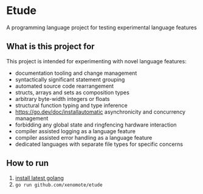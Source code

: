 # Etude

A programming language project for testing experimental language features

## What is this project for

This project is intended for experimenting with novel language features:

- documentation tooling and change management
- syntactically significant statement grouping
- automated source code rearrangement
- structs, arrays and sets as composition types
- arbitrary byte-width integers or floats
- structural function typing and type inference
- https://go.dev/doc/installautomatic asynchronicity and concurrency management
- forbidding any global state and ringfencing hardware interaction
- compiler assisted logging as a language feature
- compiler assisted error handling as a language feature
- dedicated languages with separate file types for specific concerns

## How to run

1. [install latest golang](https://go.dev/doc/install)
2. `go run github.com/xenomote/etude`